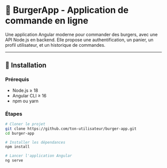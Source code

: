 # 🍔 BurgerApp - Application de commande en ligne

Une application Angular moderne pour commander des burgers, avec une API Node.js en backend. Elle propose une authentification, un panier, un profil utilisateur, et un historique de commandes.

---

## 🚀 Installation

### Prérequis

- Node.js ≥ 18
- Angular CLI ≥ 16
- npm ou yarn

### Étapes

```bash
# Cloner le projet
git clone https://github.com/ton-utilisateur/burger-app.git
cd burger-app

# Installer les dépendances
npm install

# Lancer l'application Angular
ng serve
